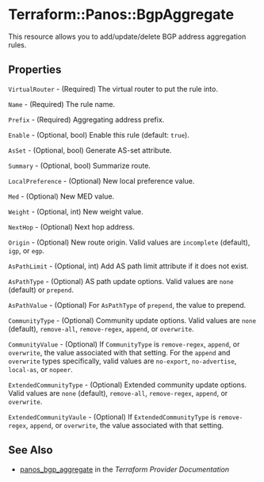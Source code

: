 # Terraform::Panos::BgpAggregate

This resource allows you to add/update/delete BGP address aggregation
rules.

## Properties

`VirtualRouter` - (Required) The virtual router to put the rule into.

`Name` - (Required) The rule name.

`Prefix` - (Required) Aggregating address prefix.

`Enable` - (Optional, bool) Enable this rule (default: `true`).

`AsSet` - (Optional, bool) Generate AS-set attribute.

`Summary` - (Optional, bool) Summarize route.

`LocalPreference` - (Optional) New local preference value.

`Med` - (Optional) New MED value.

`Weight` - (Optional, int) New weight value.

`NextHop` - (Optional) Next hop address.

`Origin` - (Optional) New route origin.  Valid values are `incomplete`
(default), `igp`, or `egp`.

`AsPathLimit` - (Optional, int) Add AS path limit attribute if it does
not exist.

`AsPathType` - (Optional) AS path update options.  Valid values are
`none` (default) or `prepend`.

`AsPathValue` - (Optional) For `AsPathType` of `prepend`, the value to
prepend.

`CommunityType` - (Optional) Community update options.  Valid values are
`none` (default), `remove-all`, `remove-regex`, `append`, or `overwrite`.

`CommunityValue` - (Optional) If `CommunityType` is `remove-regex`,
`append`, or `overwrite`, the value associated with that setting.  For the
`append` and `overwrite` types specifically, valid values are
`no-export`, `no-advertise`, `local-as`, or `nopeer`.

`ExtendedCommunityType` - (Optional) Extended community update options.  Valid
values are `none` (default), `remove-all`, `remove-regex`, `append`, or `overwrite`.

`ExtendedCommunityVaule` - (Optional) If `ExtendedCommunityType` is
`remove-regex`, `append`, or `overwrite`, the value associated with that setting.


## See Also

* [panos_bgp_aggregate](https://www.terraform.io/docs/providers/panos/r/bgp_aggregate.html) in the _Terraform Provider Documentation_